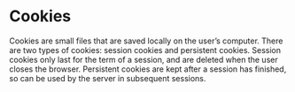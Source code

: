 # Cookies

Cookies are small files that are saved locally on the user’s computer. There are two types of cookies: session cookies and persistent cookies. Session cookies only last for the term of a session, and are deleted when the user closes the browser. Persistent cookies are kept after a session has finished, so can be used by the server in subsequent sessions.